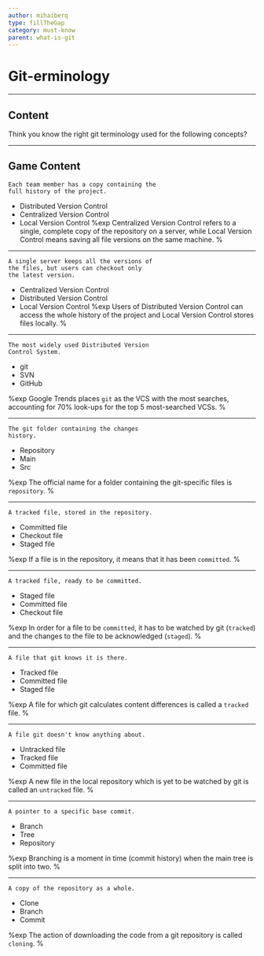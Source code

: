 ```yaml
---
author: mihaiberq
type: fillTheGap
category: must-know
parent: what-is-git
---
```


# Git-erminology


---

## Content

Think you know the right git terminology used for the following concepts?


---

## Game Content

```plain-text
Each team member has a copy containing the
full history of the project.
```

- Distributed Version Control
- Centralized Version Control
- Local Version Control
  %exp
  Centralized Version Control refers to a single, complete copy of the repository on a server, while Local Version Control means saving all file versions on the same machine.
  %

---

```plain-text
A single server keeps all the versions of
the files, but users can checkout only
the latest version.
```

- Centralized Version Control
- Distributed Version Control
- Local Version Control
  %exp
  Users of Distributed Version Control can access the whole history of the project and Local Version Control stores files locally.
  %

---

```plain-text
The most widely used Distributed Version
Control System.
```

- git
- SVN
- GitHub

%exp
Google Trends places `git` as the VCS with the most searches, accounting for 70% look-ups for the top 5 most-searched VCSs.
%

---

```plain-text
The git folder containing the changes
history.
```

- Repository
- Main
- Src

%exp
The official name for a folder containing the git-specific files is `repository`.
%

---

```plain-text
A tracked file, stored in the repository.
```

- Committed file
- Checkout file
- Staged file

%exp
If a file is in the repository, it means that it has been `committed`.
%

---

```plain-text
A tracked file, ready to be committed.
```

- Staged file
- Committed file
- Checkout file

%exp
In order for a file to be `committed`, it has to be watched by git (`tracked`) and the changes to the file to be acknowledged (`staged`).
%

---

```plain-text
A file that git knows it is there.
```

- Tracked file
- Committed file
- Staged file

%exp
A file for which git calculates content differences is called a `tracked` file.
%

---

```plain-text
A file git doesn't know anything about.
```

- Untracked file
- Tracked file
- Committed file

%exp
A new file in the local repository which is yet to be watched by git is called an `untracked` file.
%

---

```plain-text
A pointer to a specific base commit.
```

- Branch
- Tree
- Repository

%exp
Branching is a moment in time (commit history) when the main tree is split into two.
%

---

```plain-text
A copy of the repository as a whole.
```

- Clone
- Branch
- Commit

%exp
The action of downloading the code from a git repository is called `cloning`.
%
